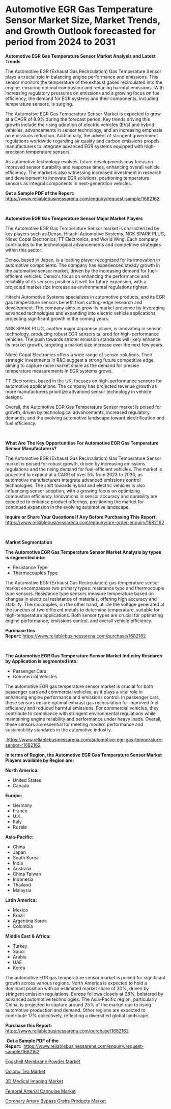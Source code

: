 <p><h1>Automotive EGR Gas Temperature Sensor Market Size, Market Trends, and Growth Outlook forecasted for period from 2024 to 2031</h1></p><p><strong>Automotive EGR Gas Temperature Sensor Market Analysis and Latest Trends</strong></p>
<p><p>The Automotive EGR (Exhaust Gas Recirculation) Gas Temperature Sensor plays a crucial role in balancing engine performance and emissions. This sensor monitors the temperature of the exhaust gases recirculated into the engine, ensuring optimal combustion and reducing harmful emissions. With increasing regulatory pressures on emissions and a growing focus on fuel efficiency, the demand for EGR systems and their components, including temperature sensors, is surging.</p><p>The Automotive EGR Gas Temperature Sensor Market is expected to grow at a CAGR of 8.9% during the forecast period. Key trends driving this growth include the rising adoption of electric vehicles (EVs) and hybrid vehicles, advancements in sensor technology, and an increasing emphasis on emissions reduction. Additionally, the advent of stringent government regulations worldwide regarding air quality and carbon emissions propels manufacturers to integrate advanced EGR systems equipped with high-precision temperature sensors. </p><p>As automotive technology evolves, future developments may focus on improved sensor durability and response times, enhancing overall vehicle efficiency. The market is also witnessing increased investment in research and development to innovate EGR solutions, positioning temperature sensors as integral components in next-generation vehicles.</p></p>
<p><strong>Get a Sample PDF of the Report:&nbsp;</strong> <a href="https://www.reliablebusinessarena.com/enquiry/request-sample/1682162?utm_campaign=1174&utm_medium=2&utm_source=Github&utm_content=ia&utm_term=01102024&utm_id=automotive-egr-gas-temperature-sensor">https://www.reliablebusinessarena.com/enquiry/request-sample/1682162</a></p>
<p>&nbsp;</p>
<p><strong>Automotive EGR Gas Temperature Sensor Major Market Players</strong></p>
<p><p>The Automotive EGR Gas Temperature Sensor market is characterized by key players such as Denso, Hitachi Automotive Systems, NGK SPARK PLUG, Nidec Copal Electronics, TT Electronics, and World Wing. Each company contributes to the technological advancements and competitive strategies within this sector.</p><p>Denso, based in Japan, is a leading player recognized for its innovation in automotive components. The company has experienced steady growth in the automotive sensor market, driven by the increasing demand for fuel-efficient vehicles. Denso's focus on enhancing the performance and reliability of its sensors positions it well for future expansion, with a projected market size increase as environmental regulations tighten.</p><p>Hitachi Automotive Systems specializes in automotive products, and its EGR gas temperature sensors benefit from cutting-edge research and development. The company aims to grow its market presence by leveraging advanced technologies and expanding into electric vehicle applications, projecting significant growth in the coming years.</p><p>NGK SPARK PLUG, another major Japanese player, is innovating in sensor technology, producing robust EGR sensors tailored for high-performance vehicles. The push towards stricter emission standards will likely enhance its market growth, targeting a market size increase over the next few years.</p><p>Nidec Copal Electronics offers a wide range of sensor solutions. Their strategic investments in R&D suggest a strong future competitive edge, aiming to capture more market share as the demand for precise temperature measurements in EGR systems grows.</p><p>TT Electronics, based in the UK, focuses on high-performance sensors for automotive applications. The company has projected revenue growth as more manufacturers prioritize advanced sensor technology in vehicle designs.</p><p>Overall, the Automotive EGR Gas Temperature Sensor market is poised for growth, driven by technological advancements, increased regulatory demands, and the evolving automotive landscape toward electrification and fuel efficiency.</p></p>
<p>&nbsp;</p>
<p><strong>What Are The Key Opportunities For Automotive EGR Gas Temperature Sensor Manufacturers?</strong></p>
<p><p>The Automotive EGR (Exhaust Gas Recirculation) Gas Temperature Sensor market is poised for robust growth, driven by increasing emissions regulations and the rising demand for fuel-efficient vehicles. The market is projected to expand at a CAGR of over 5% from 2023 to 2030, as automotive manufacturers integrate advanced emissions control technologies. The shift towards hybrid and electric vehicles is also influencing sensor adoption, with a growing focus on optimizing combustion efficiency. Innovations in sensor accuracy and durability are expected to enhance product offerings, positioning the market for continued expansion in the evolving automotive landscape.</p></p>
<p><strong>Inquire or Share Your Questions If Any Before Purchasing This Report:</strong> <a href="https://www.reliablebusinessarena.com/enquiry/pre-order-enquiry/1682162?utm_campaign=1174&utm_medium=2&utm_source=Github&utm_content=ia&utm_term=01102024&utm_id=automotive-egr-gas-temperature-sensor">https://www.reliablebusinessarena.com/enquiry/pre-order-enquiry/1682162</a></p>
<p>&nbsp;</p>
<p><strong>Market Segmentation</strong></p>
<p><strong>The Automotive EGR Gas Temperature Sensor Market Analysis by types is segmented into:</strong></p>
<p><ul><li>Resistance Type</li><li>Thermocouples Type</li></ul></p>
<p><p>The Automotive EGR (Exhaust Gas Recirculation) gas temperature sensor market encompasses two primary types: resistance type and thermocouple type sensors. Resistance type sensors measure temperature based on changes in electrical resistance of materials, offering high accuracy and stability. Thermocouples, on the other hand, utilize the voltage generated at the junction of two different metals to determine temperature, suitable for high-temperature applications. Both sensor types are crucial for optimizing engine performance, emissions control, and overall vehicle efficiency.</p></p>
<p><strong>Purchase this Report:&nbsp;</strong><a href="https://www.reliablebusinessarena.com/purchase/1682162?utm_campaign=1174&utm_medium=2&utm_source=Github&utm_content=ia&utm_term=01102024&utm_id=automotive-egr-gas-temperature-sensor">https://www.reliablebusinessarena.com/purchase/1682162</a></p>
<p>&nbsp;</p>
<p><strong>The Automotive EGR Gas Temperature Sensor Market Industry Research by Application is segmented into:</strong></p>
<p><ul><li>Passenger Cars</li><li>Commercial Vehicles</li></ul></p>
<p><p>The automotive EGR gas temperature sensor market is crucial for both passenger cars and commercial vehicles, as it plays a vital role in enhancing engine performance and emissions control. In passenger cars, these sensors ensure optimal exhaust gas recirculation for improved fuel efficiency and reduced harmful emissions. For commercial vehicles, they contribute to compliance with stringent environmental regulations while maintaining engine reliability and performance under heavy loads. Overall, these sensors are essential for meeting modern performance and sustainability standards in the automotive industry.</p></p>
<p><a href="https://www.reliablebusinessarena.com/automotive-egr-gas-temperature-sensor-r1682162?utm_campaign=1174&utm_medium=2&utm_source=Github&utm_content=ia&utm_term=01102024&utm_id=automotive-egr-gas-temperature-sensor">&nbsp;https://www.reliablebusinessarena.com/automotive-egr-gas-temperature-sensor-r1682162</a></p>
<p><strong>In terms of Region, the Automotive EGR Gas Temperature Sensor Market Players available by Region are:</strong></p>
<p>
    <p> <strong> North America: </strong>
        <ul>
            <li>United States</li>
            <li>Canada</li>
        </ul>
        </p> 
    <p> <strong> Europe: </strong>
        <ul>
            <li>Germany</li>
            <li>France</li>
            <li>U.K.</li>
            <li>Italy</li>
            <li>Russia</li>
        </ul>
        </p> 
    <p> <strong> Asia-Pacific: </strong>
        <ul>
            <li>China</li>
            <li>Japan</li>
            <li>South Korea</li>
            <li>India</li>
            <li>Australia</li>
            <li>China Taiwan</li>
            <li>Indonesia</li>
            <li>Thailand</li>
            <li>Malaysia</li>
        </ul>
        </p> 
    <p> <strong> Latin America: </strong>
        <ul>
            <li>Mexico</li>
            <li>Brazil</li>
            <li>Argentina Korea</li>
            <li>Colombia</li>
        </ul>
        </p> 
    <p> <strong> Middle East & Africa: </strong>
        <ul>
            <li>Turkey</li>
            <li>Saudi</li>
            <li>Arabia</li>
            <li>UAE</li>
            <li>Korea</li>
        </ul>
    </p>
    </p>
<p><p>The automotive EGR gas temperature sensor market is poised for significant growth across various regions. North America is expected to hold a dominant position with an estimated market share of 30%, driven by stringent emission regulations. Europe follows closely at 28%, bolstered by advanced automotive technologies. The Asia-Pacific region, particularly China, is projected to capture around 25% of the market due to rising automotive production and demand. Other regions are expected to contribute 17% collectively, reflecting a diversified global landscape.</p></p>
<p><strong>Purchase this Report: </strong><a href="https://www.reliablebusinessarena.com/purchase/1682162?utm_campaign=1174&utm_medium=2&utm_source=Github&utm_content=ia&utm_term=01102024&utm_id=automotive-egr-gas-temperature-sensor">https://www.reliablebusinessarena.com/purchase/1682162</a></p>
<p>&nbsp;<strong>Get a Sample PDF of the Report:&nbsp;&nbsp;</strong><a href="https://www.reliablebusinessarena.com/enquiry/request-sample/1682162?utm_campaign=1174&utm_medium=2&utm_source=Github&utm_content=ia&utm_term=01102024&utm_id=automotive-egr-gas-temperature-sensor">https://www.reliablebusinessarena.com/enquiry/request-sample/1682162</a></p>
<p><strong></strong></p>
<p><p><a href="https://www.linkedin.com/pulse/unlocking-growth-potential-market-strategic-analysis-eggshell-membrane-ddwjc?utm_campaign=1174&utm_medium=2&utm_source=Github&utm_content=ia&utm_term=01102024&utm_id=automotive-egr-gas-temperature-sensor">Eggshell Membrane Powder Market</a></p><p><a href="https://www.linkedin.com/pulse/insights-oolong-tea-market-share-competitive-landscape-period-ftldc?utm_campaign=1174&utm_medium=2&utm_source=Github&utm_content=ia&utm_term=01102024&utm_id=automotive-egr-gas-temperature-sensor">Oolong Tea Market</a></p><p><a href="https://www.linkedin.com/pulse/3d-medical-imaging-market-research-report-includes-analysis-nbkqe?utm_campaign=1174&utm_medium=2&utm_source=Github&utm_content=ia&utm_term=01102024&utm_id=automotive-egr-gas-temperature-sensor">3D Medical Imaging Market</a></p><p><a href="https://issuu.com/reportprime-2/docs/femoral-arterial-cannulae-market-si_00d5f83f54abe8?utm_campaign=1174&utm_medium=2&utm_source=Github&utm_content=ia&utm_term=01102024&utm_id=automotive-egr-gas-temperature-sensor">Femoral Arterial Cannulae Market</a></p><p><a href="https://issuu.com/reportprime-2/docs/coronary-artery-bypass-grafts-produ_8167c4b2cbeffa?utm_campaign=1174&utm_medium=2&utm_source=Github&utm_content=ia&utm_term=01102024&utm_id=automotive-egr-gas-temperature-sensor">Coronary Artery Bypass Grafts Products Market</a></p></p>